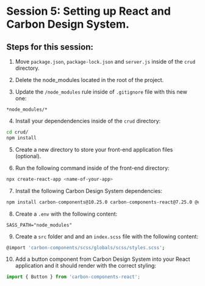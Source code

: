# Session 5: Setting up React and Carbon Design System.

## Steps for this session:

1. Move `package.json`, `package-lock.json` and `server.js` inside of the `crud` directory.

2. Delete the node_modules located in the root of the project.

3. Update the `/node_modules` rule inside of `.gitignore` file with this new one:
```
*node_modules/*
```

4. Install your dependendencies inside of the `crud` directory:
```bash
cd crud/
npm install
```

5. Create a new directory to store your front-end application files (optional).

6. Run the following command inside of the front-end directory:
```bash
npx create-react-app <name-of-your-app>
```

7. Install the following Carbon Design System dependencies:
```bash
npm install carbon-components@10.25.0 carbon-components-react@7.25.0 @carbon/icons-react@10.22.0 carbon-icons@7.0.7 sass@1.29.0
```

8. Create a `.env` with the following content:
```
SASS_PATH="node_modules"
```

9. Create a `src` folder and and an `index.scss` file with the following content:

```bash
@import 'carbon-components/scss/globals/scss/styles.scss';
```

10. Add a button component from Carbon Design System into your React application and it should render with the correct styling:

```jsx
import { Button } from 'carbon-components-react';
```
